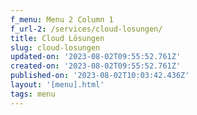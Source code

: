 ```yaml
---
f_menu: Menu 2 Column 1
f_url-2: /services/cloud-losungen/
title: Cloud Lösungen
slug: cloud-losungen
updated-on: '2023-08-02T09:55:52.761Z'
created-on: '2023-08-02T09:55:52.761Z'
published-on: '2023-08-02T10:03:42.436Z'
layout: '[menu].html'
tags: menu
---
```



